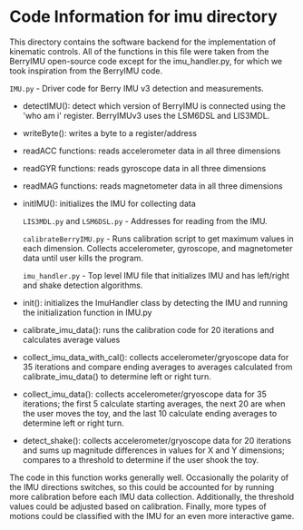 
# Code Information for imu directory

This directory contains the software backend for the implementation of kinematic controls. All of the functions in this file were taken from the BerryIMU open-source code except for the imu_handler.py, for which we took inspiration from the BerryIMU code.

  ```IMU.py``` - Driver code for Berry IMU v3 detection and measurements.

- detectIMU(): detect which version of BerryIMU is connected using the 'who am i' register. BerryIMUv3 uses the LSM6DSL and LIS3MDL.
- writeByte(): writes a byte to a register/address
- readACC functions: reads accelerometer data in all three dimensions
- readGYR functions: reads gyroscope data in all three dimensions
- readMAG functions: reads magnetometer data in all three dimensions
- initIMU(): initializes the IMU for collecting data

  ```LIS3MDL.py``` and ```LSM6DSL.py``` - Addresses for reading from the IMU.

  ```calibrateBerryIMU.py``` - Runs calibration script to get maximum values in each dimension. Collects accelerometer, gyroscope, and magnetometer data until user kills the program.

  ```imu_handler.py``` - Top level IMU file that initializes IMU and has left/right and shake detection algorithms.

- init(): initializes the ImuHandler class by detecting the IMU and running the initialization function in IMU.py
- calibrate_imu_data(): runs the calibration code for 20 iterations and calculates average values
- collect_imu_data_with_cal(): collects accelerometer/gryoscope data for 35 iterations and compare ending averages to averages calculated from calibrate_imu_data() to determine left or right turn.
- collect_imu_data(): collects accelerometer/gryoscope data for 35 iterations; the first 5 calculate starting averages, the next 20 are when the user moves the toy, and the last 10 calculate ending averages to determine left or right turn.
- detect_shake(): collects accelerometer/gryoscope data for 20 iterations and sums up magnitude differences in values for X and Y dimensions; compares to a threshold to determine if the user shook the toy.

The code in this function works generally well. Occasionally the polarity of the IMU directions switches, so this could be accounted for by running more calibration before each IMU data collection. Additionally, the threshold values could be adjusted based on calibration. Finally, more types of motions could be classified with the IMU for an even more interactive game.
